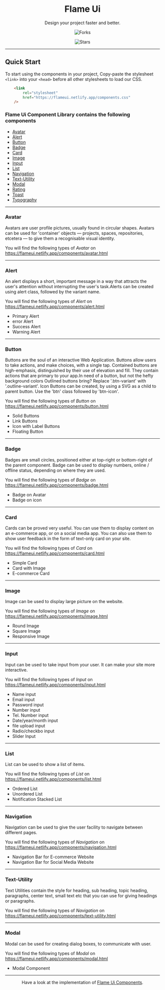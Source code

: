 <div align="center">

<!--Brand Image will come here -->

# Flame Ui

 Design your project faster and better.

![Forks](https://img.shields.io/github/forks/j24m/Flame-UI)

![Stars](https://img.shields.io/github/stars/j24m/Flame-UI)

</div>

---

## Quick Start

To start using the components in your project, Copy-paste the stylesheet `<link>` into your `<head>` before all other stylesheets to load our CSS.

```html
    <link
        rel="stylesheet"
        href="https://flameui.netlify.app/components.css"
    />
```



### Flame Ui Component Library contains the following components

- [Avatar](#avatar)
- [Alert](#alert)
- [Button](#button)
- [Badge](#badge)
- [Card](#card)
- [Image](#image)
- [Input](#input)
- [List](#list)
- [Navigation](#navigation)
- [Text-Utility](#text-utility)
- [Modal](#modal)
- [Rating](#rating)
- [Toast](#toast)
- [Typography](#typography)

---

### Avatar

Avatars are user profile pictures, usually found in circular shapes. Avatars can be used for 'container' objects — projects, spaces, repositories, etcetera — to give them a recognisable visual identity.

You will find the following types of _Avatar_ on https://flameui.netlify.app/components/avatar.html

---

### Alert

An alert displays a short, important message in a way that attracts the user's attention without interrupting the user's task.Alerts can be created using alert class, followed by the variant name.

You will find the following types of _Alert_ on https://flameui.netlify.app/components/alert.html

- Primary Alert
- error Alert
- Success Alert
- Warning Alert

---

### Button

Buttons are the soul of an interactive Web Application. Buttons allow users to take actions, and make choices, with a single tap. Contained buttons are high-emphasis, distinguished by their use of elevation and fill. They contain actions that are primary to your app.In need of a button, but not the hefty background colors Outlined buttons bring? Replace '.btn-variant' with '.outline-variant'. Icon Buttons can be created, by using a SVG as a child to parent button. Use the 'btn' class followed by 'btn-icon'.

You will find the following types of _Button_ on https://flameui.netlify.app/components/button.html

- Solid Buttons
- Link Buttons
- Icon with Label Buttons
- Floating Button

---


### Badge

Badges are small circles, positioned either at top-right or bottom-right of the parent component. Badge can be used to display numbers, online / offline status, depending on where they are used.

You will find the following types of _Badge_ on https://flameui.netlify.app/components/badge.html

- Badge on Avatar 
- Badge on icon

---

### Card

Cards can be proved very useful. You can use them to display content on an e-commerce app, or on a social media app. You can also use them to show user feedback in the form of text-only card on your site.

You will find the following types of _Card_ on https://flameui.netlify.app/components/card.html

- Simple Card
- Card with Image
- E-commerce Card

---

### Image

Image can be used to display large picture on the website.

You will find the following types of _Image_ on https://flameui.netlify.app/components/image.html

- Round Image
- Square Image
- Responsive Image

---

### Input

Input can be used to take input from your user. It can make your site more interactive.

You will find the following types of _Input_ on https://flameui.netlify.app/components/input.html

- Name input 
- Email input
- Password input
- Number input
- Tel. Number input
- Date/year/month input
- file upload input
- Radio/checkbo input
- Slider Input 

---

### List

List can be used to show a list of items.

You will find the following types of _List_ on 
https://flameui.netlify.app/components/list.html

- Ordered List
- Unordered List
- Notification Stacked List

---

### Navigation

Navigation can be used to give the user facility to navigate between
different pages.

You will find the following types of _Navigation_ on 
https://flameui.netlify.app/components/navigation.html

- Navigation Bar for E-commerce Website
- Navigation Bar for Social Media Website

---

### Text-Utility

 Text Utilities contain the style for heading, sub heading, topic heading, paragraphs, center text, small text etc that you can use for giving headings or paragraphs.

You will find the following types of _Navigation_ on 
https://flameui.netlify.app/components/text-utility.html

---

### Modal

Modal can be used for creating dialog boxes, to communicate with user.

You will find the following types of _Modal_ on https://flameui.netlify.app/components/modal.html

- Modal Component
---

<div align="center">

Have a look at the implementation of [Flame Ui Components](https://github.com/j24m/Flame-UI).

</div>
